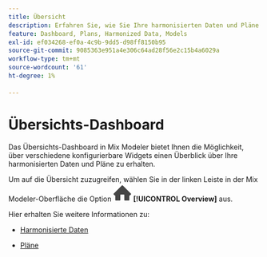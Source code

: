 ```yaml
---
title: Übersicht
description: Erfahren Sie, wie Sie Ihre harmonisierten Daten und Pläne in Mix Modeler überdenken.
feature: Dashboard, Plans, Harmonized Data, Models
exl-id: ef034268-ef0a-4c9b-9dd5-d98ff8150b95
source-git-commit: 9085363e951a4e306c64ad28f56e2c15b4a6029a
workflow-type: tm+mt
source-wordcount: '61'
ht-degree: 1%

---
```


# Übersichts-Dashboard


Das Übersichts-Dashboard in Mix Modeler bietet Ihnen die Möglichkeit, über verschiedene konfigurierbare Widgets einen Überblick über Ihre harmonisierten Daten und Pläne zu erhalten.

Um auf die Übersicht zuzugreifen, wählen Sie in der linken Leiste in der Mix Modeler-Oberfläche die Option ![Startseite](/help/assets//icons/Home.svg) **[!UICONTROL Overview]** aus.

Hier erhalten Sie weitere Informationen zu:

* [Harmonisierte Daten](harmonized-data.md)

* [Pläne](plans.md)

